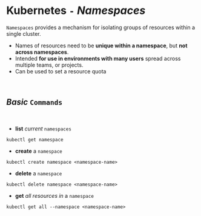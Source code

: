 # **Kubernetes** `-` ***Namespaces***

`Namespaces` provides a mechanism for isolating groups of resources within a single cluster.

* Names of resources need to be **unique within a namespace**, but **not across namespaces**.
* Intended **for use in environments with many users** spread across multiple teams, or projects.
* Can be used to set a resource quota

<br />

## ***Basic*** `Commands`

<br />

* **list** *current* `namespaces`

```shell
kubectl get namespace
```

* **create** a `namespace`

```shell
kubectl create namespace <namespace-name>
```

* **delete** a `namespace`

```shell
kubectl delete namespace <namespace-name>
```

* **get** *all resources in* a `namespace`

```shell
kubectl get all --namespace <namespace-name>
```
